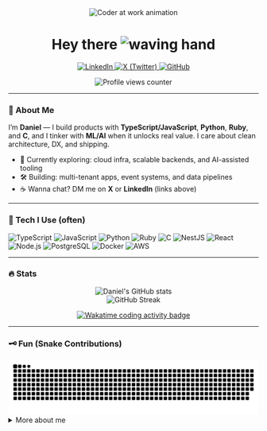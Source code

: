 <!-- Profile Header -->
<div align="center">

  <img src="https://media.giphy.com/media/M9gbBd9nbDrOTu1Mqx/giphy.gif" width="120" alt="Coder at work animation" />

  <h1>Hey there <img src="https://media.giphy.com/media/hvRJCLFzcasrR4ia7z/giphy.gif" width="28" alt="waving hand" /></h1>

  <!-- Social Badges -->
  <p>
    <a href="https://www.linkedin.com/in/daniel-ngoya-404412175/">
      <img alt="LinkedIn" src="https://img.shields.io/badge/LinkedIn-0A66C2?logo=linkedin&logoColor=white&labelColor=0A66C2&style=for-the-badge">
    </a>
    <a href="https://twitter.com/BlackHawk_254">
      <img alt="X (Twitter)" src="https://img.shields.io/badge/X-111111?logo=x&logoColor=white&labelColor=111111&style=for-the-badge">
    </a>
    <a href="https://github.com/BlackHawk0">
      <img alt="GitHub" src="https://img.shields.io/badge/GitHub-181717?logo=github&logoColor=white&labelColor=181717&style=for-the-badge">
    </a>
  </p>

  <!-- Optional: View Counter (remove if you prefer privacy/minimalism) -->
  <img src="https://komarev.com/ghpvc/?username=BlackHawk0&style=flat-square&color=0A66C2" alt="Profile views counter" />
</div>

---

### 👋 About Me
I’m **Daniel** — I build products with **TypeScript/JavaScript**, **Python**, **Ruby**, and **C**, and I tinker with **ML/AI** when it unlocks real value. I care about clean architecture, DX, and shipping.

- 🚀 Currently exploring: cloud infra, scalable backends, and AI-assisted tooling  
- 🛠️ Building: multi-tenant apps, event systems, and data pipelines  
- ☕ Wanna chat? DM me on **X** or **LinkedIn** (links above)

---

### 🧰 Tech I Use (often)
<p>
  <img src="https://img.shields.io/badge/TypeScript-3178C6?logo=typescript&logoColor=white" alt="TypeScript" />
  <img src="https://img.shields.io/badge/JavaScript-F7DF1E?logo=javascript&logoColor=111111" alt="JavaScript" />
  <img src="https://img.shields.io/badge/Python-3776AB?logo=python&logoColor=white" alt="Python" />
  <img src="https://img.shields.io/badge/Ruby-CC342D?logo=ruby&logoColor=white" alt="Ruby" />
  <img src="https://img.shields.io/badge/C-00599C?logo=c&logoColor=white" alt="C" />
  <img src="https://img.shields.io/badge/NestJS-E0234E?logo=nestjs&logoColor=white" alt="NestJS" />
  <img src="https://img.shields.io/badge/React-61DAFB?logo=react&logoColor=111111" alt="React" />
  <img src="https://img.shields.io/badge/Node.js-339933?logo=node.js&logoColor=white" alt="Node.js" />
  <img src="https://img.shields.io/badge/PostgreSQL-4169E1?logo=postgresql&logoColor=white" alt="PostgreSQL" />
  <img src="https://img.shields.io/badge/Docker-2496ED?logo=docker&logoColor=white" alt="Docker" />
  <img src="https://img.shields.io/badge/AWS-232F3E?logo=amazonaws&logoColor=white" alt="AWS" />
</p>

---

### 🔥 Stats
<div align="center">

  <!-- GitHub Stats: light/dark aware -->
  <picture>
    <source
      srcset="https://github-readme-stats.vercel.app/api?username=BlackHawk0&show_icons=true&count_private=true&hide_border=true&theme=transparent#gh-dark-mode-only" />
    <source
      srcset="https://github-readme-stats.vercel.app/api?username=BlackHawk0&show_icons=true&count_private=true&hide_border=true&theme=default#gh-light-mode-only" />
    <img src="https://github-readme-stats.vercel.app/api?username=BlackHawk0&show_icons=true&count_private=true&hide_border=true"
         alt="Daniel's GitHub stats" />
  </picture>

  <br/>

  <!-- Streak -->
  <picture>
    <source
      srcset="https://streak-stats.demolab.com?user=BlackHawk0&hide_border=true&mode=weekly&theme=transparent#gh-dark-mode-only" />
    <source
      srcset="https://streak-stats.demolab.com?user=BlackHawk0&hide_border=true&mode=weekly&theme=default#gh-light-mode-only" />
    <img src="https://streak-stats.demolab.com?user=BlackHawk0&hide_border=true&mode=weekly"
         alt="GitHub Streak" />
  </picture>

  <!-- WakaTime -->
  <p>
    <a href="https://wakatime.com/@df369f52-2593-4f2f-9c97-7739f7021949">
      <img src="https://wakatime.com/badge/user/df369f52-2593-4f2f-9c97-7739f7021949.svg"
           alt="Wakatime coding activity badge" />
    </a>
  </p>
</div>

---

### 🗝️ Fun (Snake Contributions)
<picture>
  <source media="(prefers-color-scheme: dark)" srcset="https://raw.githubusercontent.com/platane/platane/output/github-contribution-grid-snake-dark.svg">
  <source media="(prefers-color-scheme: light)" srcset="https://raw.githubusercontent.com/platane/platane/output/github-contribution-grid-snake.svg">
  <img alt="Animated snake eating GitHub contributions" src="https://raw.githubusercontent.com/platane/platane/output/github-contribution-grid-snake.svg">
</picture>

<!-- Optional collapsible details to keep things tidy -->
<details>
  <summary>More about me</summary>

  - I enjoy shipping end-to-end: from clean APIs and data models to usable UIs  
  - Strong interest in **cloud**, **observability**, and **developer tooling**  
  - If you’ve got a tough problem, I probably want to think about it 😄
</details>
